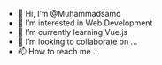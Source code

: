 - 👋 Hi, I’m @Muhammadsamo
- 👀 I’m interested in Web Development
- 🌱 I’m currently learning Vue.js
- 💞️ I’m looking to collaborate on ...
- 📫 How to reach me ...

<!---
Muhammadsamo/Muhammadsamo is a ✨ special ✨ repository because its `README.md` (this file) appears on your GitHub profile.
You can click the Preview link to take a look at your changes.
--->
